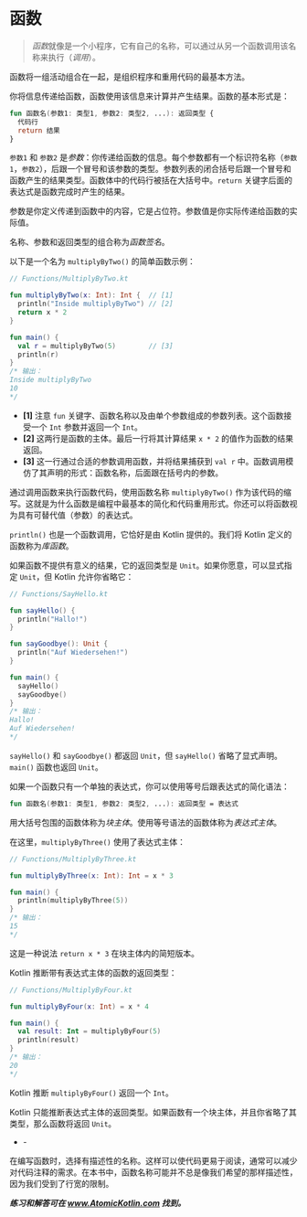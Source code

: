 # 函数

> *函数*就像是一个小程序，它有自己的名称，可以通过从另一个函数调用该名称来执行（*调用*）。

函数将一组活动组合在一起，是组织程序和重用代码的最基本方法。

你将信息传递给函数，函数使用该信息来计算并产生结果。函数的基本形式是：

```kotlin
fun 函数名(参数1: 类型1, 参数2: 类型2, ...): 返回类型 {
  代码行
  return 结果
}
```

`参数1` 和 `参数2` 是*参数*：你传递给函数的信息。每个参数都有一个标识符名称（`参数1`，`参数2`），后跟一个冒号和该参数的类型。参数列表的闭合括号后跟一个冒号和函数产生的结果类型。函数体中的代码行被括在大括号中。`return` 关键字后面的表达式是函数完成时产生的结果。

参数是你定义传递到函数中的内容，它是占位符。参数值是你实际传递给函数的实际值。

名称、参数和返回类型的组合称为*函数签名*。

以下是一个名为 `multiplyByTwo()` 的简单函数示例：

```kotlin
// Functions/MultiplyByTwo.kt

fun multiplyByTwo(x: Int): Int {  // [1]
  println("Inside multiplyByTwo") // [2]
  return x * 2
}

fun main() {
  val r = multiplyByTwo(5)        // [3]
  println(r)
}
/* 输出：
Inside multiplyByTwo
10
*/
```

- **[1]** 注意 `fun` 关键字、函数名称以及由单个参数组成的参数列表。这个函数接受一个 `Int` 参数并返回一个 `Int`。
- **[2]** 这两行是函数的主体。最后一行将其计算结果 `x * 2` 的值作为函数的结果返回。
- **[3]** 这一行通过合适的参数调用函数，并将结果捕获到 `val r` 中。函数调用模仿了其声明的形式：函数名称，后面跟在括号内的参数。

通过调用函数来执行函数代码，使用函数名称 `multiplyByTwo()` 作为该代码的缩写。这就是为什么函数是编程中最基本的简化和代码重用形式。你还可以将函数视为具有可替代值（参数）的表达式。

`println()` 也是一个函数调用，它恰好是由 Kotlin 提供的。我们将 Kotlin 定义的函数称为*库函数*。

如果函数不提供有意义的结果，它的返回类型是 `Unit`。如果你愿意，可以显式指定 `Unit`，但 Kotlin 允许你省略它：

```kotlin
// Functions/SayHello.kt

fun sayHello() {
  println("Hallo!")
}

fun sayGoodbye(): Unit {
  println("Auf Wiedersehen!")
}

fun main() {
  sayHello()
  sayGoodbye()
}
/* 输出：
Hallo!
Auf Wiedersehen!
*/
```

`sayHello()` 和 `sayGoodbye()` 都返回 `Unit`，但 `sayHello()` 省略了显式声明。`main()` 函数也返回 `Unit`。

如果一个函数只有一个单独的表达式，你可以使用等号后跟表达式的简化语法：

```kotlin
fun 函数名(参数1: 类型1, 参数2: 类型2, ...): 返回类型 = 表达式
```

用大括号包围的函数体称为*块主体*。使用等号语法的函数体称为*表达式主体*。

在这里，`multiplyByThree()` 使用了表达式主体：

```kotlin
// Functions/MultiplyByThree.kt

fun multiplyByThree(x: Int): Int = x * 3

fun main() {
  println(multiplyByThree(5))
}
/* 输出：
15
*/
```

这是一种说法 `return x * 3` 在块主体内的简短版本。

Kotlin 推断带有表达式主体的函数的返回类型：

```kotlin
// Functions/MultiplyByFour.kt

fun multiplyByFour(x: Int) = x * 4

fun main() {
  val result: Int = multiplyByFour(5)
  println(result)
}
/* 输出：
20
*/
```

Kotlin 推断 `multiplyByFour()` 返回一个 `Int`。

Kotlin 只能推断表达式主体的返回类型。如果函数有一个块主体，并且你省略了其类型，那么函数将返回 `Unit`。

- \-

在编写函数时，选择有描述性的名称。这样可以使代码更易于阅读，通常可以减少对代码注释的需求。在本书中，函数名称可能并不总是像我们希望的那样描述性，因为我们受到了行宽的限制。

***练习和解答可在 www.AtomicKotlin.com 找到。***